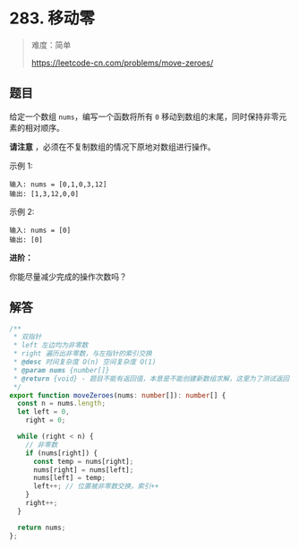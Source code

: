 # 283. 移动零

> 难度：简单
>
> https://leetcode-cn.com/problems/move-zeroes/

## 题目

给定一个数组 `nums`，编写一个函数将所有 `0` 移动到数组的末尾，同时保持非零元素的相对顺序。

**请注意** ，必须在不复制数组的情况下原地对数组进行操作。


示例 1:

```
输入: nums = [0,1,0,3,12]
输出: [1,3,12,0,0]
```

示例 2:

```
输入: nums = [0]
输出: [0]
```

**进阶：**

你能尽量减少完成的操作次数吗？

## 解答

```typescript
/**
 * 双指针
 * left 左边均为非零数
 * right 遍历出非零数，与左指针的索引交换
 * @desc 时间复杂度 O(n) 空间复杂度 O(1)
 * @param nums {number[]}
 * @return {void} - 题目不能有返回值，本意是不能创建新数组求解，这里为了测试返回
 */
export function moveZeroes(nums: number[]): number[] {
  const n = nums.length;
  let left = 0,
    right = 0;

  while (right < n) {
    // 非零数
    if (nums[right]) {
      const temp = nums[right];
      nums[right] = nums[left];
      nums[left] = temp;
      left++; // 位置被非零数交换，索引++
    }
    right++;
  }

  return nums;
};
```